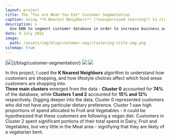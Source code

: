 ```yaml
---
layout: project
title: The "You are What You Eat" Customer Segmentation
caption: Using **K Nearest Neighbors** (*unsupervised learning*) to cluster customers to **understand the shopping habits of customers**,  I found **three clusters** that correspond to dietary habits.
description: >
  Use KNN to segment customer database in order to increase business understanding.
date: 9 July 2022
image: 
  path: /assets/img/blog/customer-seg/clustering-title-img.png
sitemap: true
---
```


[![](https://img.shields.io/badge/Read_Full_Analysis-blue?)](/blog/customer-segmentation/)
[![](https://img.shields.io/badge/Jupyter-Open_Notebook-blue?logo=Jupyter)](/project-files/enhance-target-accuracy-ml.html)
[![](https://img.shields.io/badge/GitHub-View_in_GitHub-blue?logo=GitHub)](https://github.com/ibiene-ds/enhancing-targeting-accuracy)

In this project, I used the **K Nearest Neighbors** algorithm to understand how customers are shopping, and how lifestyle choices affect which food areas customers are shopping into.  
**Three main clusters** emerged from the data - **Cluster 0** accounted for **74%** of the database, while **Clusters 1 and 2** accounted for **15% and 12%** respectively. Digging deeper into the data, Cluster 0 represented customers who did not have any particular dietary preference. Cluster 1 saw high proportions of spend allocated to Fruit and Vegetables - it could be hypothesized that these customers are following a vegan diet. Customers in Cluster 2 spent significant portions of their total spend in Dairy, Fruit and Vegetables, but very little in the Meat area - signifiying that they are likely of a vegetarian bent.


